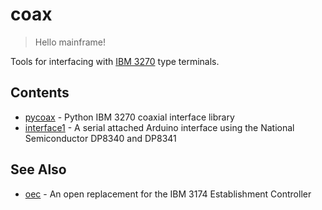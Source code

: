 # coax

> Hello mainframe!

Tools for interfacing with [IBM 3270](https://en.wikipedia.org/wiki/IBM_3270) type terminals.

## Contents

* [pycoax](pycoax) - Python IBM 3270 coaxial interface library
* [interface1](interface1) - A serial attached Arduino interface using the National Semiconductor DP8340 and DP8341

## See Also

* [oec](https://github.com/lowobservable/oec) - An open replacement for the IBM 3174 Establishment Controller
